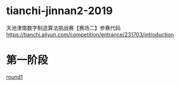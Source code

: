 # tianchi-jinnan2-2019
天池津南数字制造算法挑战赛【赛场二】参赛代码 https://tianchi.aliyun.com/competition/entrance/231703/introduction

# 第一阶段
[round1](https://github.com/zzzkk2009/tianchi-jinnan2-2019/tree/master/round1)
